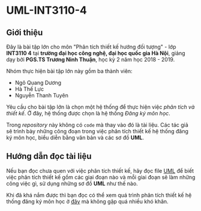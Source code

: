# UML-INT3110-4

## Giới thiệu

Đây là bài tập lớn cho môn "Phân tích thiết kế hướng đối tượng" - lớp **INT3110 4** tại **trường đại học công nghệ, đại học quốc gia Hà Nội**, giảng dạy bởi **PGS.TS Trương Ninh Thuận**, học kỳ 2 năm học 2018 - 2019.

Nhóm thực hiện bài tập lớn này gồm ba thành viên:

* Ngô Quang Dương
* Hà Thế Lực
* Nguyễn Thanh Tuyên

Yêu cầu cho bài tập lớn là chọn một hệ thống để thực hiện việc *phân tích và thiết kế*. Ở đây, hệ thống được chọn là hệ thống *Đăng ký môn học*.

Trong *repository* này không có `code` mà thay vào đó là tài liệu. Các tác giả sẽ trình bày những công đoạn trong việc phân tích thiết kế hệ thống đăng ký môn học, biểu diễn bằng văn bản và các sơ đồ **UML**.

## Hướng dẫn đọc tài liệu

Nếu bạn đọc chưa quen với việc phân tích thiết kế, hãy đọc file [UML](./guides/uml.pdf) để biết việc phân tích thiết kế gồm các giai đoạn nào và mỗi giai đoạn sẽ làm những công việc gì, sử dụng những sơ đồ **UML** như thế nào.

Khi đã khá nắm được thì bạn đọc có thể xem quá trình phân tích thiết kế hệ thống đăng ký môn học ở [đây](./project/index.pdf) mà không gặp quá nhiều khó khăn.
